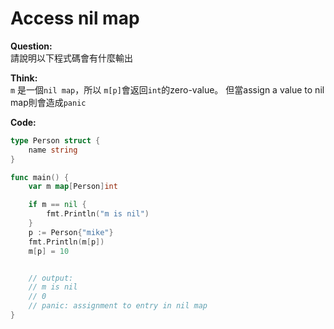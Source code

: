# Access nil map

**Question:**  
請說明以下程式碼會有什麼輸出

**Think:**  
`m` 是一個`nil map`，所以 `m[p]`會返回`int`的zero-value。
但當assign a value to nil map則會造成`panic`

**Code:**  
```go
type Person struct {
	name string
}

func main() {
	var m map[Person]int

	if m == nil {
		fmt.Println("m is nil")
	}
	p := Person{"mike"}
	fmt.Println(m[p])
	m[p] = 10  


    // output:
    // m is nil
    // 0
    // panic: assignment to entry in nil map
}   
```